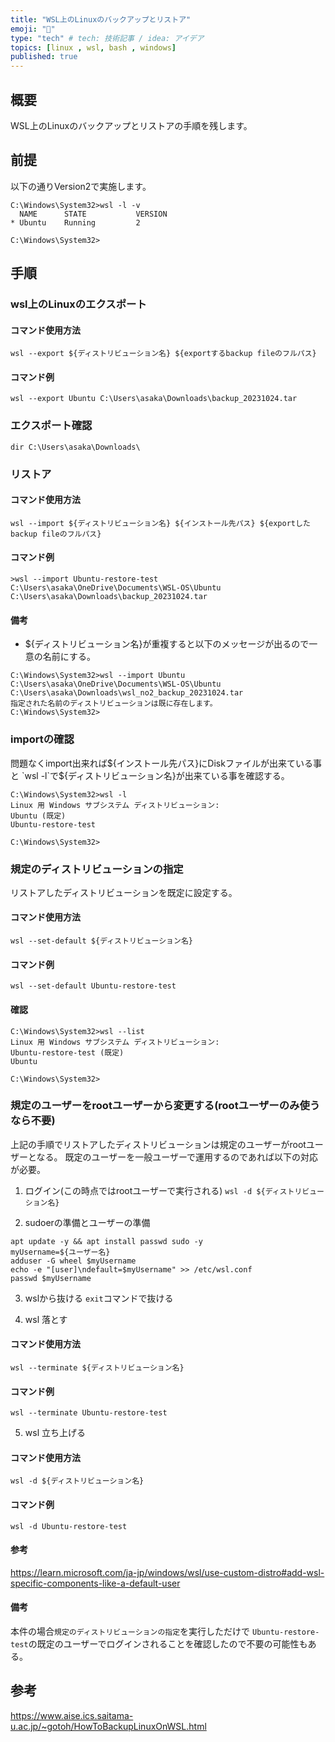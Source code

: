 ```yaml
---
title: "WSL上のLinuxのバックアップとリストア"
emoji: "🥶"
type: "tech" # tech: 技術記事 / idea: アイデア
topics: [linux , wsl, bash , windows]
published: true
---
```


## 概要
WSL上のLinuxのバックアップとリストアの手順を残します。

## 前提
以下の通りVersion2で実施します。

```
C:\Windows\System32>wsl -l -v
  NAME      STATE           VERSION
* Ubuntu    Running         2

C:\Windows\System32>
```

## 手順

### wsl上のLinuxのエクスポート

#### コマンド使用方法
`wsl --export ${ディストリビューション名} ${exportするbackup fileのフルパス}`

#### コマンド例
`wsl --export Ubuntu C:\Users\asaka\Downloads\backup_20231024.tar`

### エクスポート確認
`dir C:\Users\asaka\Downloads\`

### リストア

#### コマンド使用方法
`wsl --import ${ディストリビューション名} ${インストール先パス} ${exportしたbackup fileのフルパス}`

#### コマンド例
`>wsl --import Ubuntu-restore-test C:\Users\asaka\OneDrive\Documents\WSL-OS\Ubuntu C:\Users\asaka\Downloads\backup_20231024.tar`

#### 備考
- ${ディストリビューション名}が重複すると以下のメッセージが出るので一意の名前にする。
```
C:\Windows\System32>wsl --import Ubuntu C:\Users\asaka\OneDrive\Documents\WSL-OS\Ubuntu C:\Users\asaka\Downloads\wsl_no2_backup_20231024.tar
指定された名前のディストリビューションは既に存在します。
C:\Windows\System32>
```

### importの確認
問題なくimport出来れば${インストール先パス}にDiskファイルが出来ている事と
`wsl -l`で${ディストリビューション名}が出来ている事を確認する。

```
C:\Windows\System32>wsl -l
Linux 用 Windows サブシステム ディストリビューション:
Ubuntu (既定)
Ubuntu-restore-test

C:\Windows\System32>
```

### 規定のディストリビューションの指定
リストアしたディストリビューションを既定に設定する。

#### コマンド使用方法
`wsl --set-default ${ディストリビューション名}`

#### コマンド例
`wsl --set-default Ubuntu-restore-test`

#### 確認
```
C:\Windows\System32>wsl --list
Linux 用 Windows サブシステム ディストリビューション:
Ubuntu-restore-test (既定)
Ubuntu

C:\Windows\System32>
```

### 規定のユーザーをrootユーザーから変更する(rootユーザーのみ使うなら不要)
上記の手順でリストアしたディストリビューションは規定のユーザーがrootユーザーとなる。
既定のユーザーを一般ユーザーで運用するのであれば以下の対応が必要。

1. ログイン(この時点ではrootユーザーで実行される)
`wsl -d ${ディストリビューション名}`

2. sudoerの準備とユーザーの準備

```
apt update -y && apt install passwd sudo -y
myUsername=${ユーザー名}
adduser -G wheel $myUsername
echo -e "[user]\ndefault=$myUsername" >> /etc/wsl.conf
passwd $myUsername
```

3. wslから抜ける
`exit`コマンドで抜ける

4. wsl 落とす

#### コマンド使用方法
`wsl --terminate ${ディストリビューション名}`

#### コマンド例
`wsl --terminate Ubuntu-restore-test`

5. wsl 立ち上げる

#### コマンド使用方法
`wsl -d ${ディストリビューション名}`

#### コマンド例
`wsl -d Ubuntu-restore-test`

#### 参考
https://learn.microsoft.com/ja-jp/windows/wsl/use-custom-distro#add-wsl-specific-components-like-a-default-user

#### 備考
本件の場合`規定のディストリビューションの指定`を実行しただけで
`Ubuntu-restore-test`の既定のユーザーでログインされることを確認したので不要の可能性もある。

## 参考
https://www.aise.ics.saitama-u.ac.jp/~gotoh/HowToBackupLinuxOnWSL.html
